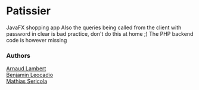 # Patissier

JavaFX shopping app
Also the queries being called from the client with password in clear is bad practice, don't do this at home ;)
The PHP backend code is however missing

### Authors

[Arnaud Lambert](https://github.com/arnaudlambertt)    
[Benjamin Leocadio](https://github.com/Sheixxx)    
[Mathias Sericola](https://github.com/XCazmaki)

